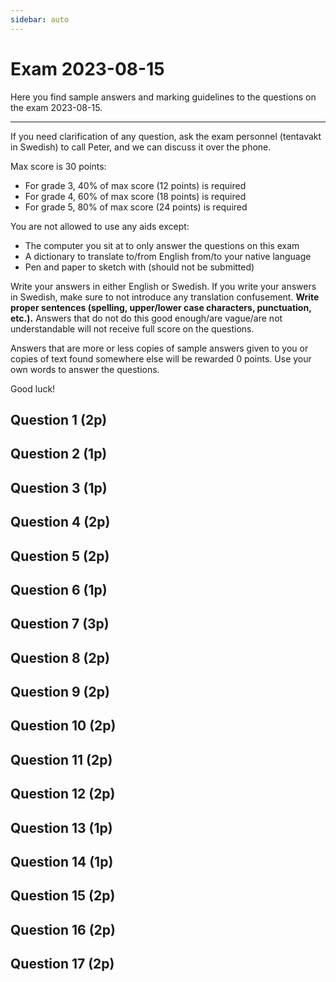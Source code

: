 ```yaml
---
sidebar: auto
---
```

# Exam 2023-08-15
Here you find sample answers and marking guidelines to the questions on the exam 2023-08-15.

---

If you need clarification of any question, ask the exam personnel (tentavakt in Swedish) to call Peter, and we can discuss it over the phone.

Max score is 30 points:

* For grade 3, 40% of max score (12 points) is required
* For grade 4, 60% of max score (18 points) is required
* For grade 5, 80% of max score (24 points) is required

You are not allowed to use any aids except:

* The computer you sit at to only answer the questions on this exam
* A dictionary to translate to/from English from/to your native language
* Pen and paper to sketch with (should not be submitted)

Write your answers in either English or Swedish. If you write your answers in Swedish, make sure to not introduce any translation confusement. **Write proper sentences (spelling, upper/lower case characters, punctuation, etc.).** Answers that do not do this good enough/are vague/are not understandable will not receive full score on the questions.

Answers that are more or less copies of sample answers given to you or copies of text found somewhere else will be rewarded 0 points. Use your own words to answer the questions.

Good luck!




## Question 1 (2p)
<ExamQuestion>
<template v-slot:question>

Name the method one should use in HTTP when the request is about:

1. Retrieving a resource
2. Updating a resource
3. Creating a new resource
4. Deleting a resource

You will get:

* 0.5 points for each correct name (spelling must be correct)

</template>
<template v-slot:sample-answer>

1. `GET`
2. `PUT`
3. `POST`
4. `DELETE`

</template>
<template v-slot:marking-guidelines>

* 0.5 points for each correct name (spelling must be correct)

</template>
</ExamQuestion>




## Question 2 (1p)
<ExamQuestion>
<template v-slot:question>

Is the URI `/movies/search` a good or bad URI to use when a client needs to be able to search for different movies, and only get back the movies that matches the search criteria? Justify your answer.

</template>
<template v-slot:sample-answer>

The URI should only identify the resources the request is about. The `search` part does not contribute to identifying any resources since it's a verb, so that should not be part of the URI, hence it's bad.

</template>
<template v-slot:marking-guidelines>

* 1 point for explaining that `search` is bad

</template>
</ExamQuestion>





## Question 3 (1p)
<ExamQuestion>
<template v-slot:question>

Explain when the `Accept` header is used in HTTP. Also, give one example of a value it can have, and explain how that value should be interpreted.

</template>
<template v-slot:sample-answer>

The `Accept` header is used in HTTP requests. It can, for example, have the value `application/json`, which means that the client would like to get back the body of the response in JSON format.

</template>
<template v-slot:marking-guidelines>

* 0.33 points for used in request
* 0.33 points for sample value
  * (0.23 points if provided value is too far from correct value)
* 0.33 points for explanation of sample value

</template>
</ExamQuestion>





## Question 4 (2p)
<ExamQuestion>
<template v-slot:question>

Name 2 different headers that exist in HTTP in addition to `Accept`, and for each of them also write a value they can have.

You will get:

* 0.5 points for each correct header name
* 0.5 points for each valid header value

</template>
<template v-slot:sample-answer>

* `Content-Type`: `application/json`
* `Location`: `/movies/123`

</template>
<template v-slot:marking-guidelines>

* 0.5 points for each correct header name
* 0.5 points for each valid header value

</template>
</ExamQuestion>







## Question 5 (2p)
<ExamQuestion>
<template v-slot:question>

Write the HTTP status code one should use in a response when:

1. The server successfully carried out the request, and a new resource was created
2. The URI in the request identifies a resource that doesn't exist
3. The server successfully carried out the request, and the requested resource is being sent back in the body of the response
4. The server can't carry out the request because something on the server didn't work as expected (for example the web app couldn't read from a file on the file system, which it must be able to do to carry out the request)

You will get:

* 0.5 points for each correct status code

</template>
<template v-slot:sample-answer>

1. 201
2. 404
3. 200
4. 500

</template>
<template v-slot:marking-guidelines>

* 0.5 points for each correct status code

</template>
</ExamQuestion>









## Question 6 (1p)
<ExamQuestion>
<template v-slot:question>

REST is built upon a set of constraints. In this context, give a general description of what a constraint is.

</template>
<template v-slot:sample-answer>

A constraint means something that is limiting us in how to build the system. It prevents us from building the system in a bad way. The more of these constraints we use, the more of the bad ways of building the system we will avoid, and it is more likely that we will end up with a good system.

</template>
<template v-slot:marking-guidelines>

* 1 point for a correct description

</template>
</ExamQuestion>






## Question 7 (3p)
<ExamQuestion>
<template v-slot:question>

Name and describe each constraint REST consists of.

</template>
<template v-slot:sample-answer>

See [CHAPTER 5, Representational State Transfer (REST)](https://www.ics.uci.edu/~fielding/pubs/dissertation/rest_arch_style.htm) in Roy Fielding's dissertation *Architectural Styles and
the Design of Network-based Software Architectures*.

</template>
<template v-slot:marking-guidelines>

* 0.25 points for each correct name
* 0.25 points for each correct description

OR (if the code-on-demand constraint is not mentioned):

* 0.25 points for each correct name
* 0.25 points for each correct description
* 0.5 points for overall very good, accurate and correct descriptions

</template>
</ExamQuestion>






## Question 8 (2p)
<ExamQuestion>
<template v-slot:question>

On a backend storing information about species, the following SQLite table is used to store the species:

|id|name|numberOfLegs|
|---|---|---|
|1  | Snake | 0 |
|2  | Dog | 4 |
|3  | Human | 2 |
|4  | Cat | 4 |
| ... | ... | ... |

As you can see, there are many species, and some of them have the same number of legs. 

Your task is to design the REST API clients can use to update a species with a specific `id`. The following validation rules should exist:

* `name` must contain at least 1 character
* `numberOfLegs` must be 0 or more

You need to design the HTTP request and the HTTP responses, including all details another programmer needs to know to be able to use your API without having to look at implementation details on the server.

</template>
<template v-slot:sample-answer>

Words written `IN_THIS_FORMAT` are placeholders for actual values:

* The request:
    * Method: `PUT`
    * URI: `/species/THE_ID`
    * Headers:
        * `Host`: `THE_HOST`
        * `Accept`: `application/json`
        * `Content-Type`: `application/json`
        * `Content-Length`: `THE_CONTENT_LENGTH`
    * Body:
        Content: `{"id": "THE_ID", "name": "THE_NAME", "numberOfLegs": THE_NUMBER_OF_LEGS}`
* The response if something doesn't work on the server, so the request can't be carried out:
    * Status code: `500`
* The response if no resource with the given id exists:
    * Status code: `404`
* The response if there are validation errors:
    * Status code: `400`
    * Headers:
        * `Content-Type`: `application/json`
        * `Content-Length`: `THE_CONTENT_LENGTH`
    * Body:
        * Content: `["ERROR_CODE_1", "ERROR_CODE_2", ...]`
        * Possible error codes:
            * `nameTooShort`
            * `numberOfLegsTooFew`
* The response if the resource is successfully updated:
    * Status code: `204`

</template>
<template v-slot:marking-guidelines>

* For each operation:
  * 0.25 points for request method
  * 0.25 points for request URI
  * 0.25 points for at least 2 relevant request headers
  * 0.25 points for request body
  * 0.50 points for two or three of `500`, `404` and `204`/`200`
  * 0.25 points for one of `500`, `404` and `204`/`200`
  * 0.25 points for `400` response
    * 0.25 points for much additional info about `400` response
* Point reductions for small mistakes:
  * -0.1 points for `/animals` (much better to be consistent and call it `species`)

</template>
</ExamQuestion>






## Question 9 (2p)
<ExamQuestion>
<template v-slot:question>

On a backend storing information about blogposts, the following SQLite table is used to store the blogposts:

|id|title|content|
|---|---|---|
|1  | HTML | HTML is fun. |
|2  | CSS | CSS is very fun! |

The backend is implemented in Express, and the following code is used to send back all blogposts:

```js
app.get('/blogposts/:id', function(request, response){
    
    const id = request.params.id
    
    const query = "SELECT * FROM blogposts WHERE id = ?"
    const values = [id]
    
    db.get(query, values, function(error, blogpost){
        
        // Let us assume no error occurs.
        
        response.json(blogpost)
        
    })
    
})
```

Write the body the HTTP response would contain for the request `GET /blogposts/2`.

</template>
<template v-slot:sample-answer>

```json
{
  "id": 2,
  "title": "CSS",
  "content": "CSS is very fun!"
}
```

</template>
<template v-slot:marking-guidelines>

* 2 points for an answer that is largely correct
* Small point reductions for smaller errors:
  * -1 point for returning an array with an object
  * -0.25 points for keys not being surrounded by quotes at all

</template>
</ExamQuestion>





## Question 10 (2p)
<ExamQuestion>
<template v-slot:question>

Express comes with some middlewares built into it, such as `express.json()` (previously `bodyParser.json()`). Explain how one of these built in middlewares work. Choose whichever one you want.

</template>
<template v-slot:sample-answer>

The `express.json()` middleware will check if the request contains a body. If so, it will check if the `Content-Type` header has the value `application/json`. If so, it will parse the body in the JSON format, and assign the parsed value to `request.body`, so the middlewares next in the chain can access the parsed value that way.

In all cases, it will invoke end with invoking the next middleware in the chain.

</template>
<template v-slot:marking-guidelines>

* 0.5 points for `Content-Type`
* 0.5 points for `application/json`
* 0.5 points for `request.body`
* 0.5 points for invoking next middleware

</template>
</ExamQuestion>






## Question 11 (2p)
<ExamQuestion>
<template v-slot:question>

Mention a value that makes sense to put in an ID Token, but that you most likely won't find in an Access Token.

</template>
<template v-slot:sample-answer>

The ID Token should contain information about the user, while the Access Token should contain information about what the user is allowed to do. Therefor, the user's first name would make sense to put in the ID Token, but not in the Access Token, since authorization is usually not granted based on a user's first name.

</template>
<template v-slot:marking-guidelines>

* 2 points for a valid example

</template>
</ExamQuestion>







## Question 12 (2p)
<ExamQuestion>
<template v-slot:question>

Here is a short story:

>Alice has got a ticket for a football game. When she arrives to the football arena, she shows her ticket to the personnel there, who let her enter the arena.

Questions:

1. Does an identity exist in the story? If so, which identity is that?
2. Does authentication take place in the story? If so, when and where?
3. Does authorization take place in the story? If so, when and where?

</template>
<template v-slot:sample-answer>

1. Yes. Alice is the identity in the story.
2. No.
3. Yes. Authorization takes place when Alice shows her ticket to the personnel, which authorizes her to enter the arena.

</template>
<template v-slot:marking-guidelines>

* 0.66 points for each correct identified identiy/authentication/authorization
* -0.33 points for each identified authentication/authorization that doesn't exist

</template>
</ExamQuestion>







## Question 13 (1p)
<ExamQuestion>
<template v-slot:question>

Below is the table `humans` found in a database (not all rows are shown).

|id|name|age|
|---|---|---|
|1  | Alice | 10 |
|2  | Bob | 20 |
|3  | Claire | 15 |
| ... | ... | ... |

Write an SQL query that changes the age of the human with `id` `3` to `30`.

</template>
<template v-slot:sample-answer>

```sql
UPDATE humans SET age = 30 WHERE id = 3
```

</template>
<template v-slot:marking-guidelines>

* 1 point for an answer that is largely correct
* Point reductions for smaller errors:
  * -0.75 points for having all but `UPDATE humans SET` wrong

</template>
</ExamQuestion>







## Question 14 (1p)
<ExamQuestion>
<template v-slot:question>

Below is the table `humans` found in a database (not all rows are shown).

|id|name|age|
|---|---|---|
|1  | Alice | 10 |
|2  | Bob | 20 |
|3  | Claire | 15 |
| ... | ... | ... |

Write an SQL query that deletes the human with id `2`.

</template>
<template v-slot:sample-answer>

```sql
DELETE FROM humans WHERE id = 2
```

</template>
<template v-slot:marking-guidelines>

* 1 point for an answer that is largely correct
* Small point reductions for smaller errors:
  * -0.1 points for `DELETE humans ...`

</template>
</ExamQuestion>







## Question 15 (2p)
<ExamQuestion>
<template v-slot:question>

Explain what a foreign key is. Also, give an example of a database (tables and fields) that would contain a foreign key.

</template>
<template v-slot:sample-answer>

A foreign key is a field in one database table that (in most cases) refers to the primary key field in another table. This way we can have relations between data, and use it to, for example, keep track of which user that created which blogpost.

The accounts table:

| id | username | password |
|---|---|---|
| 1 | Alice | abc123 |
| 2 | Bob | bobby |
| ... | ... | ... |

The blogposts table:

| id | title | content | accountId |
| 1 | HTML is fun | ... | 1 |
| 2 | CSS is also fun	... | 1 |
| ... | ... | ... | ... |

In the blogposts table above, the accountId field is a foreign key to the primary key field id in the accounts table, and we can see that Alice har written the two blogposts HTML is fun and CSS is also fun.

</template>
<template v-slot:marking-guidelines>

* 1 point for correct explanation
* 1 point for correct example

</template>
</ExamQuestion>







## Question 16 (2p)
<ExamQuestion>
<template v-slot:question>

In plain JavaScript, to read out what the user has written in an `<input>` element, one gets a reference to the `<input>` element and read out the value in the element's `value` property.

If you want to retrieve what the user has written in an `<input>` element in Vue, one does it a bit differently. Explain how. There is no need to write any code (explaining using words is enough), but feel free to show with code if you prefer.

</template>
<template v-slot:sample-answer>

To read out what the user has written in an `<input>` element in Vue, you first create a reactive variable in the component by returning it as part of the object in the `data()` function, and then you add the attribute `v-model="theReactiveVariableName"` to the `<input>` element. Then `this.theReactiveVariableName` will store the text written in the `<input>` element.

</template>
<template v-slot:marking-guidelines>

* 0.66 points for `data()`
* 0.66 points for `v-model="theReactiveVariableName"`
* 0.66 points for `this.theReactiveVariableName`

</template>
</ExamQuestion>








## Question 17 (2p)
<ExamQuestion>
<template v-slot:question>

Explain how you would implement a Vue component others can use that should display two numbers (which numbers should be determined by the ones who use the component) and the sum of the two numbers. Feel free to write code implementing the component if you want, but explaining how the component should be implemented using words is OK too.

</template>
<template v-slot:sample-answer>

The component should first declare that it can receive two numbers through props, so it first needs to declare two props with their names, for example `x` and `y`.

The one using the components can then use attribute bindings to pass JavaScript numbers as props, e.g. `<TheComponentName :x="3" :y="5">`.

The component can then display:

* The value for the `x` prop in the HTML code using `{{x}}`
* The value for the `y` prop in the HTML code using `{{y}}`
* The sum of the `x` and `y` props in the HTML code using `{{x + y}}`

</template>
<template v-slot:marking-guidelines>

* 0.50 points for each prop mentioned
* 0.25 points for each prop shown in the HTML
* 0.5 points for showing the sum in the HTML

</template>
</ExamQuestion>